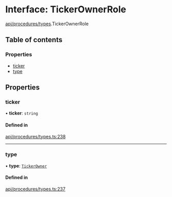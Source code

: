 # Interface: TickerOwnerRole

[api/procedures/types](../wiki/api.procedures.types).TickerOwnerRole

## Table of contents

### Properties

- [ticker](../wiki/api.procedures.types.TickerOwnerRole#ticker)
- [type](../wiki/api.procedures.types.TickerOwnerRole#type)

## Properties

### ticker

• **ticker**: `string`

#### Defined in

[api/procedures/types.ts:238](https://github.com/PolymeshAssociation/polymesh-sdk/blob/fe2e6dd1/src/api/procedures/types.ts#L238)

___

### type

• **type**: [`TickerOwner`](../wiki/api.procedures.types.RoleType#tickerowner)

#### Defined in

[api/procedures/types.ts:237](https://github.com/PolymeshAssociation/polymesh-sdk/blob/fe2e6dd1/src/api/procedures/types.ts#L237)
